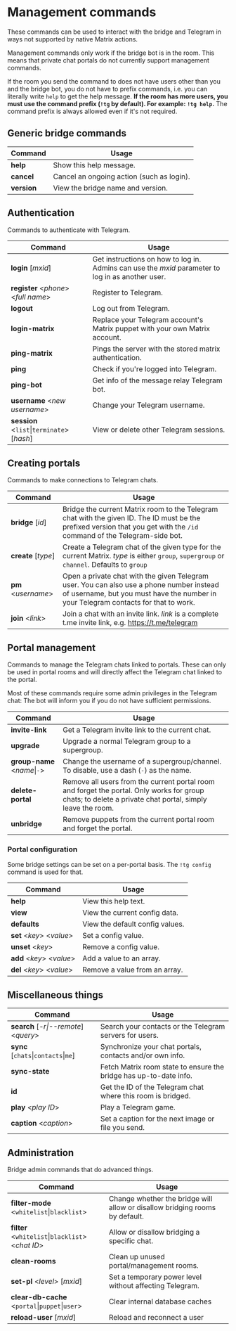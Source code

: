 # Management commands
These commands can be used to interact with the bridge and Telegram in ways not
supported by native Matrix actions.

Management commands only work if the bridge bot is in the room. This means that
private chat portals do not currently support management commands.

If the room you send the command to does not have users other than you and the
bridge bot, you do not have to prefix commands, i.e. you can literally write
`help` to get the help message. **If the room has more users, you must use the
command prefix (`!tg` by default). For example: `!tg help`.** The command prefix
is always allowed even if it's not required.

## Generic bridge commands
| Command     | Usage                                     |
|-------------|-------------------------------------------|
| **help**    | Show this help message.                   |
| **cancel**  | Cancel an ongoing action (such as login). |
| **version** | View the bridge name and version.         |

## Authentication
Commands to authenticate with Telegram.

| Command                              | Usage                                                                       |
|--------------------------------------|-----------------------------------------------------------------------------|
| **login** \[_mxid_]                  | Get instructions on how to log in. Admins can use the _mxid_ parameter to log in as another user. |
| **register** <_phone_> <_full name_> | Register to Telegram.                                                       |
| **logout**                           | Log out from Telegram.                                                      |
| **login-matrix**                     | Replace your Telegram account's Matrix puppet with your own Matrix account. |
| **ping-matrix**                      | Pings the server with the stored matrix authentication.                     |
| **ping**                             | Check if you're logged into Telegram.                                       |
| **ping-bot**                         | Get info of the message relay Telegram bot.                                 |
| **username** <_new username_>        | Change your Telegram username.                                              |
| **session** <`list`\|`terminate`> \[_hash_] | View or delete other Telegram sessions.                               |

## Creating portals
Commands to make connections to Telegram chats.

| Command                | Usage |
|------------------------|-------|
| **bridge** \[_id_]     | Bridge the current Matrix room to the Telegram chat with the given ID. The ID must be the prefixed version that you get with the `/id` command of the Telegram-side bot. |
| **create** \[_type_]   | Create a Telegram chat of the given type for the current Matrix. _type_ is either `group`, `supergroup` or `channel`. Defaults to `group` |
| **pm** <_username_>    | Open a private chat with the given Telegram user. You can also use a phone number instead of username, but you must have the number in your Telegram contacts for that to work. |
| **join** <_link_>      | Join a chat with an invite link. _link_ is a complete t.me invite link, e.g. https://t.me/telegram |

## Portal management
Commands to manage the Telegram chats linked to portals. These can only be used in portal rooms and will directly affect the Telegram chat linked to the portal.

Most of these commands require some admin privileges in the Telegram chat: The bot will inform you if you do not have sufficient permissions.

| Command                        | Usage |
|--------------------------------|-------|
| **invite-link**                | Get a Telegram invite link to the current chat. |
| **upgrade**                    | Upgrade a normal Telegram group to a supergroup. |
| **group-name** <_name_\|`-`>   | Change the username of a supergroup/channel. To disable, use a dash (`-`) as the name. |
| **delete-portal**              | Remove all users from the current portal room and forget the portal. Only works for group chats; to delete a private chat portal, simply leave the room. |
| **unbridge**                   | Remove puppets from the current portal room and forget the portal. |

### Portal configuration
Some bridge settings can be set on a per-portal basis. The `!tg config` command is used for that.

| Command                   | Usage                           |
|---------------------------|---------------------------------|
| **help**                  | View this help text.            |
| **view**                  | View the current config data.   |
| **defaults**              | View the default config values. |
| **set** <_key_> <_value_> | Set a config value.             |
| **unset** <_key_>         | Remove a config value.          |
| **add** <_key_> <_value_> | Add a value to an array.        |
| **del** <_key_> <_value_> | Remove a value from an array.   |

## Miscellaneous things
| Command                                | Usage                                                             |
|----------------------------------------|-------------------------------------------------------------------|
| **search** \[_-r\|--remote_] <_query_> | Search your contacts or the Telegram servers for users.           |
| **sync** \[`chats`\|`contacts`\|`me`]  | Synchronize your chat portals, contacts and/or own info.          |
| **sync-state**                         | Fetch Matrix room state to ensure the bridge has up-to-date info. |
| **id**                                 | Get the ID of the Telegram chat where this room is bridged.       |
| **play** <_play ID_>                   | Play a Telegram game.                                             |
| **caption** <_caption_>                | Set a caption for the next image or file you send.                |

## Administration
Bridge admin commands that do advanced things.

| Command                                           | Usage                                                   |
|---------------------------------------------------|---------------------------------------------------------|
| **filter-mode** <`whitelist`\|`blacklist`>        | Change whether the bridge will allow or disallow bridging rooms by default. |
| **filter** <`whitelist`\|`blacklist`> <_chat ID_> | Allow or disallow bridging a specific chat.             |
| **clean-rooms**                                   | Clean up unused portal/management rooms.                |
| **set-pl** <_level_> \[_mxid_]                    | Set a temporary power level without affecting Telegram. |
| **clear-db-cache** <`portal`\|`puppet`\|`user`>   | Clear internal database caches                          |
| **reload-user** \[_mxid_]                         | Reload and reconnect a user                             |

<!-- † Not yet in a release -->
